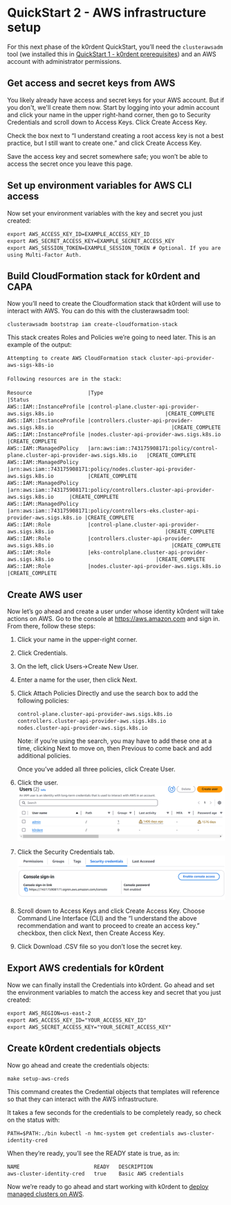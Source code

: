 # QuickStart 2 - AWS infrastructure setup

For this next phase of the k0rdent QuickStart, you’ll need the `clusterawsadm` tool (we installed this in [QuickStart 1 - k0rdent prerequisites](quickstart_1_k0rdent_prerequisites.md)) and an AWS account with administrator permissions.

## Get access and secret keys from AWS

You likely already have access and secret keys for your AWS account. But if you don't, we'll create them now. Start by logging into your admin account and click your name in the upper right-hand corner, then go to Security Credentials and scroll down to Access Keys. Click Create Access Key.

Check the box next to “I understand creating a root access key is not a best practice, but I still want to create one.” and click Create Access Key.

Save the access key and secret somewhere safe; you won’t be able to access the secret once you leave this page.

## Set up environment variables for AWS CLI access

Now set your environment variables with the key and secret you just created:

```shell
export AWS_ACCESS_KEY_ID=EXAMPLE_ACCESS_KEY_ID
export AWS_SECRET_ACCESS_KEY=EXAMPLE_SECRET_ACCESS_KEY
export AWS_SESSION_TOKEN=EXAMPLE_SESSION_TOKEN # Optional. If you are using Multi-Factor Auth.
```

## Build CloudFormation stack for k0rdent and CAPA

Now you’ll need to create the Cloudformation stack that k0rdent will use to interact with AWS. You can do this with the clusterawsadm tool:

```shell
clusterawsadm bootstrap iam create-cloudformation-stack
```

This stack creates Roles and Policies we’re going to need later. This is an example of the output:

```shell
Attempting to create AWS CloudFormation stack cluster-api-provider-aws-sigs-k8s-io

Following resources are in the stack:

Resource                  |Type                                                                                  |Status
AWS::IAM::InstanceProfile |control-plane.cluster-api-provider-aws.sigs.k8s.io                                    |CREATE_COMPLETE
AWS::IAM::InstanceProfile |controllers.cluster-api-provider-aws.sigs.k8s.io                                      |CREATE_COMPLETE
AWS::IAM::InstanceProfile |nodes.cluster-api-provider-aws.sigs.k8s.io                                            |CREATE_COMPLETE
AWS::IAM::ManagedPolicy   |arn:aws:iam::743175908171:policy/control-plane.cluster-api-provider-aws.sigs.k8s.io   |CREATE_COMPLETE
AWS::IAM::ManagedPolicy   |arn:aws:iam::743175908171:policy/nodes.cluster-api-provider-aws.sigs.k8s.io           |CREATE_COMPLETE
AWS::IAM::ManagedPolicy   |arn:aws:iam::743175908171:policy/controllers.cluster-api-provider-aws.sigs.k8s.io     |CREATE_COMPLETE
AWS::IAM::ManagedPolicy   |arn:aws:iam::743175908171:policy/controllers-eks.cluster-api-provider-aws.sigs.k8s.io |CREATE_COMPLETE
AWS::IAM::Role            |control-plane.cluster-api-provider-aws.sigs.k8s.io                                    |CREATE_COMPLETE
AWS::IAM::Role            |controllers.cluster-api-provider-aws.sigs.k8s.io                                      |CREATE_COMPLETE
AWS::IAM::Role            |eks-controlplane.cluster-api-provider-aws.sigs.k8s.io                                 |CREATE_COMPLETE
AWS::IAM::Role            |nodes.cluster-api-provider-aws.sigs.k8s.io                                            |CREATE_COMPLETE
```

## Create AWS user

Now let’s go ahead and create a user under whose identity k0rdent will take actions on AWS. Go to the console at https://aws.amazon.com and sign in. From there, follow these steps:

1. Click your name in the upper-right corner.
2. Click Credentials.
3. On the left, click Users->Create New User.
4. Enter a name for the user, then click Next.
5. Click Attach Policies Directly and use the search box to add the following policies:
    ```
    control-plane.cluster-api-provider-aws.sigs.k8s.io
    controllers.cluster-api-provider-aws.sigs.k8s.io
    nodes.cluster-api-provider-aws.sigs.k8s.io
    ```
    Note: if you’re using the search, you may have to add these one at a time, clicking Next to move on, then Previous to come back and add additional policies.

    Once you’ve added all three policies, click Create User.
    
6. Click the user.
![Selecting a newly-created user in AWS](./img/iam_user_list.png)
7. Click the Security Credentials tab.
![Creating credentials for a newly-created user in AWS](./img/iam_user_security_creds.png)
8. Scroll down to Access Keys and click Create Access Key. Choose Command Line Interface (CLI) and the “I understand the above recommendation and want to proceed to create an access key.” checkbox, then click Next, then Create Access Key.
9. Click Download .CSV file so you don’t lose the secret key.  

## Export AWS credentials for k0rdent

Now we can finally install the Credentials into k0rdent.  Go ahead and set the environment variables to match the access key and secret that you just created:

```shell
export AWS_REGION=us-east-2
export AWS_ACCESS_KEY_ID="YOUR_ACCESS_KEY_ID"
export AWS_SECRET_ACCESS_KEY="YOUR_SECRET_ACCESS_KEY"
```

## Create k0rdent credentials objects

Now go ahead and create the credentials objects:

```shell
make setup-aws-creds
```

This command creates the Credential objects that templates will reference so that they can interact with the AWS infrastructure.

It takes a few seconds for the credentials to be completely ready, so check on the status with:

```shell
PATH=$PATH:./bin kubectl -n hmc-system get credentials aws-cluster-identity-cred
```

When they’re ready, you’ll see the READY state is true, as in:

```shell
NAME                        READY   DESCRIPTION
aws-cluster-identity-cred   true    Basic AWS credentials
```

Now we’re ready to go ahead and start working with k0rdent to [deploy managed clusters on AWS](quickstart_3_deploy_managed_cluster_aws.md).



